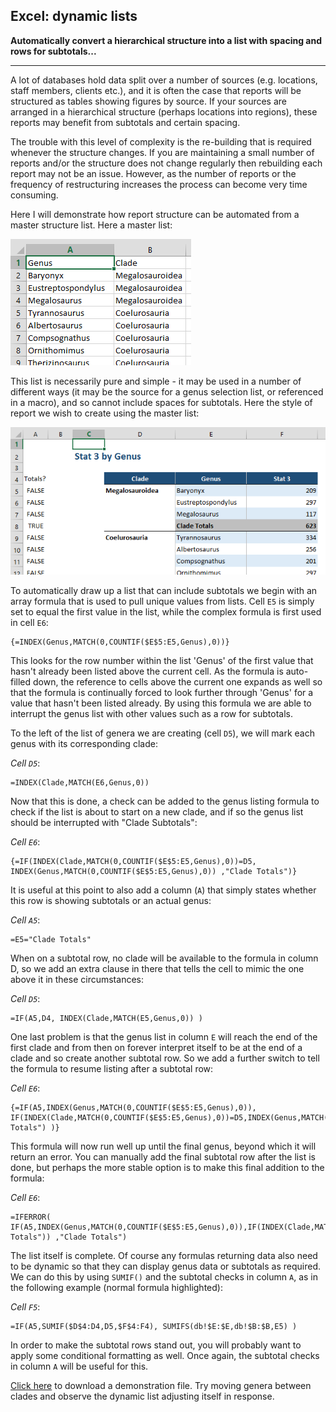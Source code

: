 ## Excel: dynamic lists

**Automatically convert a hierarchical structure into a list with spacing and
rows for subtotals...**

---

A lot of databases hold data split over a number of sources (e.g. locations,
staff members, clients etc.), and it is often the case that reports will be
structured as tables showing figures by source. If your sources are arranged in
a hierarchical structure (perhaps locations into regions), these reports may
benefit from subtotals and certain spacing.

The trouble with this level of complexity is the re-building that is required
whenever the structure changes. If you are maintaining a small number of reports
and/or the structure does not change regularly then rebuilding each report may
not be an issue. However, as the number of reports or the frequency of
restructuring increases the process can become very time consuming.

Here I will demonstrate how report structure can be automated from a master
structure list. Here a master list:

![](_static/Dynamic_Lists_4.png)

This list is necessarily pure and simple - it may be used in a number of
different ways (it may be the source for a genus selection list, or referenced
in a macro), and so cannot include spaces for subtotals. Here the style of
report we wish to create using the master list:

![](_static/Dynamic_Lists_3.png)

To automatically draw up a list that can include subtotals we begin with an
array formula that is used to pull unique values from lists. Cell `E5` is simply
set to equal the first value in the list, while the complex formula is first
used in cell `E6`:

```text
{=INDEX(Genus,MATCH(0,COUNTIF($E$5:E5,Genus),0))}
```

This looks for the row number within the list 'Genus' of the first value that
hasn't already been listed above the current cell. As the formula is auto-filled
down, the reference to cells above the current one expands as well so that the
formula is continually forced to look further through 'Genus' for a value that
hasn't been listed already. By using this formula we are able to interrupt the
genus list with other values such as a row for subtotals.

To the left of the list of genera we are creating (cell `D5`), we will mark each
genus with its corresponding clade:

_Cell `D5`_:

```text
=INDEX(Clade,MATCH(E6,Genus,0))
```

Now that this is done, a check can be added to the genus listing formula to
check if the list is about to start on a new clade, and if so the genus list
should be interrupted with "Clade Subtotals":

_Cell `E6`_:

```text
{=IF(INDEX(Clade,MATCH(0,COUNTIF($E$5:E5,Genus),0))=D5, INDEX(Genus,MATCH(0,COUNTIF($E$5:E5,Genus),0)) ,"Clade Totals")}
```

It is useful at this point to also add a column (`A`) that simply states whether
this row is showing subtotals or an actual genus:

_Cell `A5`_:

```text
=E5="Clade Totals"
```

When on a subtotal row, no clade will be available to the formula in column D,
so we add an extra clause in there that tells the cell to mimic the one above it
in these circumstances:

_Cell `D5`_:

```text
=IF(A5,D4, INDEX(Clade,MATCH(E5,Genus,0)) )
```

One last problem is that the genus list in column `E` will reach the end of the
first clade and from then on forever interpret itself to be at the end of a
clade and so create another subtotal row. So we add a further switch to tell the
formula to resume listing after a subtotal row:

_Cell `E6`_:

```text
{=IF(A5,INDEX(Genus,MATCH(0,COUNTIF($E$5:E5,Genus),0)), IF(INDEX(Clade,MATCH(0,COUNTIF($E$5:E5,Genus),0))=D5,INDEX(Genus,MATCH(0,COUNTIF($E$5:E5,Genus),0)),"Clade Totals") )}
```

This formula will now run well up until the final genus, beyond which it will
return an error. You can manually add the final subtotal row after the list is
done, but perhaps the more stable option is to make this final addition to the
formula:

_Cell `E6`_:

```text
=IFERROR( IF(A5,INDEX(Genus,MATCH(0,COUNTIF($E$5:E5,Genus),0)),IF(INDEX(Clade,MATCH(0,COUNTIF($E$5:E5,Genus),0))=D5,INDEX(Genus,MATCH(0,COUNTIF($E$5:E5,Genus),0)),"Clade Totals")) ,"Clade Totals")
```

The list itself is complete. Of course any formulas returning data also need to
be dynamic so that they can display genus data or subtotals as required. We can
do this by using `SUMIF()` and the subtotal checks in column `A`, as in the
following example (normal formula highlighted):

_Cell `F5`_:

```text
=IF(A5,SUMIF($D$4:D4,D5,$F$4:F4), SUMIFS(db!$E:$E,db!$B:$B,E5) )
```

In order to make the subtotal rows stand out, you will probably want to apply
some conditional formatting as well. Once again, the subtotal checks in column
`A` will be useful for this.

[Click here](_static/Dynamic_Lists.xlsx) to download a demonstration file. Try
moving genera between clades and observe the dynamic list adjusting itself in
response.
